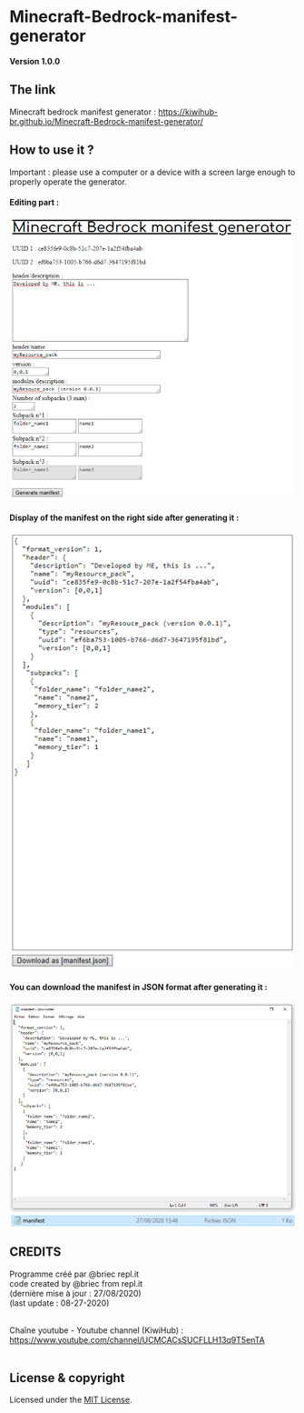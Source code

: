 # Minecraft-Bedrock-manifest-generator
**Version 1.0.0**

## The link

Minecraft bedrock manifest generator : https://kiwihub-br.github.io/Minecraft-Bedrock-manifest-generator/<br/>

## How to use it ?

Important : please use a computer or a device with a screen large enough to properly operate the generator.

#### Editing part :
![alt text](https://github.com/KiwiHub-br/Minecraft-Bedrock-manifest-generator/blob/master/Capture_manifestgen_option.PNG?raw=true)<br/>

#### Display of the manifest on the right side after generating it :
![alt text](https://github.com/KiwiHub-br/Minecraft-Bedrock-manifest-generator/blob/master/Capture_manifestgen_result.PNG?raw=true)<br/>

#### You can download the manifest in JSON format after generating it :
![alt text](https://github.com/KiwiHub-br/Minecraft-Bedrock-manifest-generator/blob/master/Capture_manifestgen_down2.PNG?raw=true)<br/>
![alt text](https://github.com/KiwiHub-br/Minecraft-Bedrock-manifest-generator/blob/master/Capture_manifestgen_down.PNG?raw=true)<br/>

## CREDITS
  
  Programme créé par @briec repl.it<br/>
  code created by @briec from repl.it<br/>
  (dernière mise à jour : 27/08/2020)<br/>
  (last update : 08-27-2020)<br/><br/>

  Chaîne youtube - Youtube channel (KiwiHub) :<br/> 
  https://www.youtube.com/channel/UCMCACsSUCFLLH13q9T5enTA<br/><br/>

## License & copyright

Licensed under the [MIT License](LICENSE).
